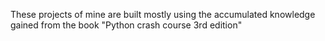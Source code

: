 These projects of mine are built mostly using the accumulated knowledge gained from the book "Python crash course 3rd edition"
